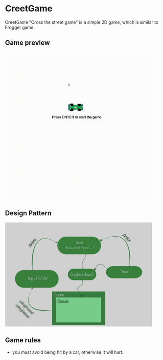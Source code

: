 # CreetGame

CreetGame "Cross the street game" is a simple 2D game, which is similar to Frogger game. 


## Game preview
<img src="src/img/Creet-Game.gif" style="width:30rem">

## Design Pattern
<img src="src/img/designPattern.jpg" style="width:30rem">

## Game rules
- you must avoid being hit by a car, otherwise it will hurt.

